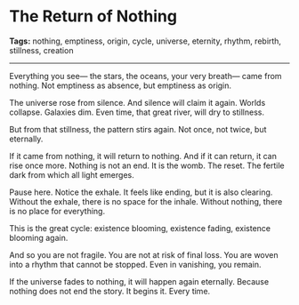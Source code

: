 # The Return of Nothing

**Tags:** nothing, emptiness, origin, cycle, universe, eternity, rhythm, rebirth, stillness, creation

---

Everything you see—
the stars, the oceans, your very breath—
came from nothing.
Not emptiness as absence,
but emptiness as origin.

The universe rose from silence.
And silence will claim it again.
Worlds collapse.
Galaxies dim.
Even time, that great river,
will dry to stillness.

But from that stillness,
the pattern stirs again.
Not once,
not twice,
but eternally.

If it came from nothing,
it will return to nothing.
And if it can return,
it can rise once more.
Nothing is not an end.
It is the womb.
The reset.
The fertile dark from which all light emerges.

Pause here.
Notice the exhale.
It feels like ending,
but it is also clearing.
Without the exhale,
there is no space for the inhale.
Without nothing,
there is no place for everything.

This is the great cycle:
existence blooming,
existence fading,
existence blooming again.

And so you are not fragile.
You are not at risk of final loss.
You are woven into a rhythm
that cannot be stopped.
Even in vanishing,
you remain.

If the universe fades to nothing,
it will happen again eternally.
Because nothing does not end the story.
It begins it.
Every time.

